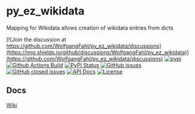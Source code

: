 # py_ez_wikidata
Mapping for Wikidata allows creation of wikidata entries from dicts

[![Join the discussion at https://github.com/WolfgangFahl/py_ez_wikidata/discussions](https://img.shields.io/github/discussions/WolfgangFahl/py_ez_wikidata)](https://github.com/WolfgangFahl/py_ez_wikidata/discussions)
[![pypi](https://img.shields.io/pypi/pyversions/py_ez_wikidata)](https://pypi.org/project/py_ez_wikidata/)
[![Github Actions Build](https://github.com/WolfgangFahl/py_ez_wikidata/actions/workflows/build.yml/badge.svg)](https://github.com/WolfgangFahl/py_ez_wikidata/actions/workflows/build.yml)
[![PyPI Status](https://img.shields.io/pypi/v/py_ez_wikidata.svg)](https://pypi.python.org/pypi/py_ez_wikidata/)
[![GitHub issues](https://img.shields.io/github/issues/WolfgangFahl/py_ez_wikidata.svg)](https://github.com/WolfgangFahl/py_ez_wikidata/issues)
[![GitHub closed issues](https://img.shields.io/github/issues-closed/WolfgangFahl/py_ez_wikidata.svg)](https://github.com/WolfgangFahl/py_ez_wikidata/issues/?q=is%3Aissue+is%3Aclosed)
[![API Docs](https://img.shields.io/badge/API-Documentation-blue)](https://WolfgangFahl.github.io/py_ez_wikidata/)
[![License](https://img.shields.io/github/license/WolfgangFahl/py_ez_wikidata.svg)](https://www.apache.org/licenses/LICENSE-2.0)

## Docs
[Wiki](https://wiki.bitplan.com/index.php/Py_ez_wikidata)
